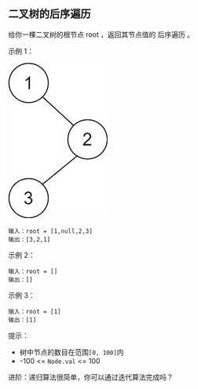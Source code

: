 ## 二叉树的后序遍历

给你一棵二叉树的根节点 root ，返回其节点值的 后序遍历 。


示例 1：

![img.png](../images/145.binary-tree-postorder-traversal.png)
```
输入：root = [1,null,2,3]
输出：[3,2,1]
```

示例 2：

```
输入：root = []
输出：[]
```

示例 3：

```
输入：root = [1]
输出：[1]
```

提示：

* 树中节点的数目在范围`[0, 100]`内
* -100 <= `Node.val` <= 100


进阶：递归算法很简单，你可以通过迭代算法完成吗？